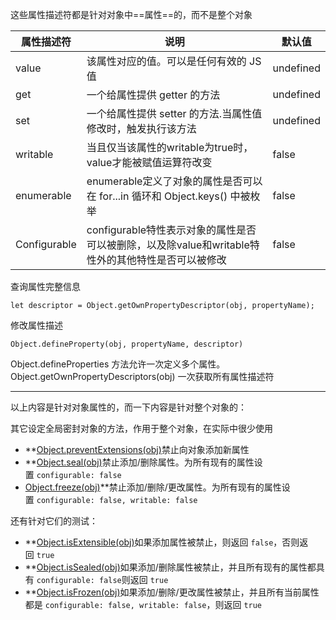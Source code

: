

这些属性描述符都是针对对象中==属性==的，而不是整个对象

| 属性描述符        | 说明                                                            | 默认值       |
| ------------ | ------------------------------------------------------------- | --------- |
| value        | 该属性对应的值。可以是任何有效的 JS 值                                         | undefined |
| get          | 一个给属性提供 getter 的方法                                            | undefined |
| set          | 一个给属性提供 setter 的方法.当属性值修改时，触发执行该方法                            | undefined |
| writable     | 当且仅当该属性的writable为true时，value才能被赋值运算符改变                        | false     |
| enumerable   | enumerable定义了对象的属性是否可以在 for...in 循环和 Object.keys() 中被枚举       | false     |
| Configurable | configurable特性表示对象的属性是否可以被删除，以及除value和writable特性外的其他特性是否可以被修改 | false     |
查询属性完整信息
```
let descriptor = Object.getOwnPropertyDescriptor(obj, propertyName);
```

修改属性描述
```
Object.defineProperty(obj, propertyName, descriptor)
```

Object.defineProperties 方法允许一次定义多个属性。
Object.getOwnPropertyDescriptors(obj) 一次获取所有属性描述符

---
以上内容是针对对象属性的，而一下内容是针对整个对象的：

其它设定全局密封对象的方法，作用于整个对象，在实际中很少使用
- **[Object.preventExtensions(obj)](https://developer.mozilla.org/en-US/docs/Web/JavaScript/Reference/Global_Objects/Object/preventExtensions)禁止向对象添加新属性
- **[Object.seal(obj)](https://developer.mozilla.org/en-US/docs/Web/JavaScript/Reference/Global_Objects/Object/seal)禁止添加/删除属性。为所有现有的属性设置 `configurable: false`
- [Object.freeze(obj)](https://developer.mozilla.org/en-US/docs/Web/JavaScript/Reference/Global_Objects/Object/freeze)**禁止添加/删除/更改属性。为所有现有的属性设置 `configurable: false, writable: false`

还有针对它们的测试：

- **[Object.isExtensible(obj)](https://developer.mozilla.org/en-US/docs/Web/JavaScript/Reference/Global_Objects/Object/isExtensible)如果添加属性被禁止，则返回 `false`，否则返回 `true`
- **[Object.isSealed(obj)](https://developer.mozilla.org/en-US/docs/Web/JavaScript/Reference/Global_Objects/Object/isSealed)如果添加/删除属性被禁止，并且所有现有的属性都具有 `configurable: false`则返回 `true`
- **[Object.isFrozen(obj)](https://developer.mozilla.org/en-US/docs/Web/JavaScript/Reference/Global_Objects/Object/isFrozen)如果添加/删除/更改属性被禁止，并且所有当前属性都是 `configurable: false, writable: false`，则返回 `true`
